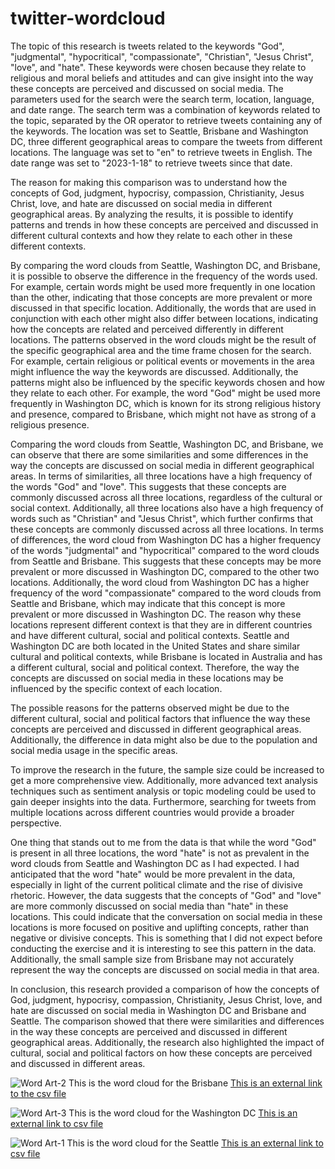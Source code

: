 # twitter-wordcloud

The topic of this research is tweets related to the keywords "God", "judgmental", "hypocritical", "compassionate", "Christian", "Jesus Christ", "love", and "hate". These keywords were chosen because they relate to religious and moral beliefs and attitudes and can give insight into the way these concepts are perceived and discussed on social media. The parameters used for the search were the search term, location, language, and date range. The search term was a combination of keywords related to the topic, separated by the OR operator to retrieve tweets containing any of the keywords. The location was set to Seattle, Brisbane and Washington DC, three different geographical areas to compare the tweets from different locations. The language was set to "en" to retrieve tweets in English. The date range was set to "2023-1-18" to retrieve tweets since that date.

The reason for making this comparison was to understand how the concepts of God, judgment, hypocrisy, compassion, Christianity, Jesus Christ, love, and hate are discussed on social media in different geographical areas. By analyzing the results, it is possible to identify patterns and trends in how these concepts are perceived and discussed in different cultural contexts and how they relate to each other in these different contexts.

By comparing the word clouds from Seattle, Washington DC, and Brisbane, it is possible to observe the difference in the frequency of the words used. For example, certain words might be used more frequently in one location than the other, indicating that those concepts are more prevalent or more discussed in that specific location. Additionally, the words that are used in conjunction with each other might also differ between locations, indicating how the concepts are related and perceived differently in different locations.
The patterns observed in the word clouds might be the result of the specific geographical area and the time frame chosen for the search. For example, certain religious or political events or movements in the area might influence the way the keywords are discussed. Additionally, the patterns might also be influenced by the specific keywords chosen and how they relate to each other. For example, the word "God" might be used more frequently in Washington DC, which is known for its strong religious history and presence, compared to Brisbane, which might not have as strong of a religious presence.

Comparing the word clouds from Seattle, Washington DC, and Brisbane, we can observe that there are some similarities and some differences in the way the concepts are discussed on social media in different geographical areas.
In terms of similarities, all three locations have a high frequency of the words "God" and "love". This suggests that these concepts are commonly discussed across all three locations, regardless of the cultural or social context. Additionally, all three locations also have a high frequency of words such as "Christian" and "Jesus Christ", which further confirms that these concepts are commonly discussed across all three locations.
In terms of differences, the word cloud from Washington DC has a higher frequency of the words "judgmental" and "hypocritical" compared to the word clouds from Seattle and Brisbane. This suggests that these concepts may be more prevalent or more discussed in Washington DC, compared to the other two locations. Additionally, the word cloud from Washington DC has a higher frequency of the word "compassionate" compared to the word clouds from Seattle and Brisbane, which may indicate that this concept is more prevalent or more discussed in Washington DC.
The reason why these locations represent different context is that they are in different countries and have different cultural, social and political contexts. Seattle and Washington DC are both located in the United States and share similar cultural and political contexts, while Brisbane is located in Australia and has a different cultural, social and political context. Therefore, the way the concepts are discussed on social media in these locations may be influenced by the specific context of each location.

The possible reasons for the patterns observed might be due to the different cultural, social and political factors that influence the way these concepts are perceived and discussed in different geographical areas. Additionally, the difference in data might also be due to the population and social media usage in the specific areas.

To improve the research in the future, the sample size could be increased to get a more comprehensive view. Additionally, more advanced text analysis techniques such as sentiment analysis or topic modeling could be used to gain deeper insights into the data. Furthermore, searching for tweets from multiple locations across different countries would provide a broader perspective.

One thing that stands out to me from the data is that while the word "God" is present in all three locations, the word "hate" is not as prevalent in the word clouds from Seattle and Washington DC as I had expected. I had anticipated that the word "hate" would be more prevalent in the data, especially in light of the current political climate and the rise of divisive rhetoric. However, the data suggests that the concepts of "God" and "love" are more commonly discussed on social media than "hate" in these locations. This could indicate that the conversation on social media in these locations is more focused on positive and uplifting concepts, rather than negative or divisive concepts. This is something that I did not expect before conducting the exercise and it is interesting to see this pattern in the data. Additionally, the small sample size from Brisbane may not accurately represent the way the concepts are discussed on social media in that area.

In conclusion, this research provided a comparison of how the concepts of God, judgment, hypocrisy, compassion, Christianity, Jesus Christ, love, and hate are discussed on social media in Washington DC and Brisbane and Seattle. The comparison showed that there were similarities and differences in the way these concepts are perceived and discussed in different geographical areas. Additionally, the research also highlighted the impact of cultural, social and political factors on how these concepts are perceived and discussed in different areas.

![Word Art-2](https://user-images.githubusercontent.com/83092146/213959819-173f4e4f-6628-42e6-b489-53b91cd0b210.png)
This is the word cloud for the Brisbane
[This is an external link to the csv file](https://github.com/haochenmiao/twitter-wordcloud/blob/main/Assets/twsearch-result-2.csv)

![Word Art-3](https://user-images.githubusercontent.com/83092146/213959941-08e10f10-ebbd-4315-b502-44699b16bd87.png)
This is the word cloud for the Washington DC
[This is an external link to csv file](https://github.com/haochenmiao/twitter-wordcloud/blob/main/Assets/twsearch-result-3.csv)

![Word Art-1](https://user-images.githubusercontent.com/83092146/213959997-84b96767-80d4-4100-980f-69b6d71cb1f3.png)
This is the word cloud for the Seattle
[This is an external link to csv file](https://github.com/haochenmiao/twitter-wordcloud/blob/main/Assets/twsearch-result-1.csv)





